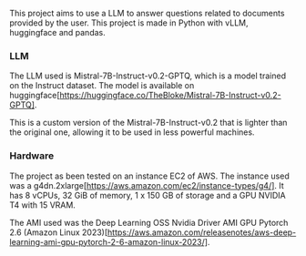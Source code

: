 This project aims to use a LLM to answer questions related to documents provided by the user. This project is made in Python with vLLM, huggingface and pandas.

### LLM
The LLM used is Mistral-7B-Instruct-v0.2-GPTQ, which is a model trained on the Instruct dataset. 
The model is available on huggingface[https://huggingface.co/TheBloke/Mistral-7B-Instruct-v0.2-GPTQ]. 

This is a custom version of the Mistral-7B-Instruct-v0.2 that is lighter than the original one, allowing it to be used in less powerful machines.

### Hardware
The project as been tested on an instance EC2 of AWS. 
The instance used was a g4dn.2xlarge[https://aws.amazon.com/ec2/instance-types/g4/]. 
It has 8 vCPUs, 32 GiB of memory, 1 x 150 GB of storage and a GPU NVIDIA T4 with 15 VRAM.

The AMI used was the Deep Learning OSS Nvidia Driver AMI GPU Pytorch 2.6 (Amazon Linux 2023)[https://aws.amazon.com/releasenotes/aws-deep-learning-ami-gpu-pytorch-2-6-amazon-linux-2023/].